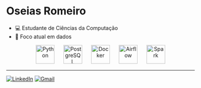# Oseias Romeiro

- 💻 Estudante de Ciências da Computação
- 🎯 Foco atual em dados

<div align="center">
  <img src="https://upload.wikimedia.org/wikipedia/commons/thumb/c/c3/Python-logo-notext.svg/1200px-Python-logo-notext.svg.png" style="margin-right: 20px" alt="Python" width="50"/>
  <img src="https://upload.wikimedia.org/wikipedia/commons/thumb/2/29/Postgresql_elephant.svg/1200px-Postgresql_elephant.svg.png" alt="PostgreSQL" width="50" style="margin-right: 20px"/>
  <img src="https://www.docker.com/app/uploads/2023/05/symbol_blue-docker-logo.png" alt="Docker" width="50" style="margin-right: 20px"/>
  <img src="https://airflow.apache.org/docs/apache-airflow/1.10.6/_images/pin_large.png" alt="Airflow" width="50" style="margin-right: 20px"/>
  <img src="https://cdn.prod.website-files.com/627fe3133bae75e7bfbb9b2a/66c6cb64340ea4cad3674099_apache_spark_logo_icon_170560.webp" alt="Spark" width="50"/>
</div>

---

[![LinkedIn](https://custom-icon-badges.demolab.com/badge/LinkedIn-0A66C2?logo=linkedin-white&logoColor=fff)](https://www.linkedin.com/in/oseias-romeiro/)
[![Gmail](https://img.shields.io/badge/Gmail-D14836?logo=gmail&logoColor=white)](mailto:romeiro.osea@gmail.com)
